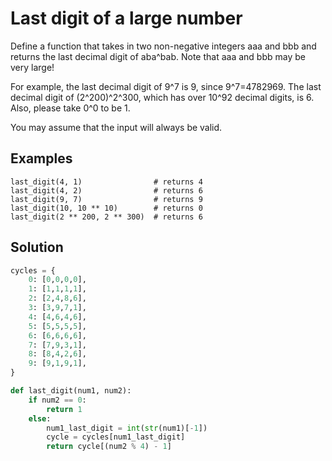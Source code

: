 # Last digit of a large number
Define a function that takes in two non-negative integers aaa and bbb and returns the last decimal digit of aba^bab. Note that aaa and bbb may be very large!

For example, the last decimal digit of 9^7 is 9, since 9^7=4782969. The last decimal digit of (2^200)^2^300, which has over 10^92 decimal digits, is 6. Also, please take 0^0 to be 1.

You may assume that the input will always be valid.
## Examples

    last_digit(4, 1)                # returns 4
    last_digit(4, 2)                # returns 6
    last_digit(9, 7)                # returns 9
    last_digit(10, 10 ** 10)        # returns 0
    last_digit(2 ** 200, 2 ** 300)  # returns 6
    
## Solution
```python
cycles = {
    0: [0,0,0,0],   
    1: [1,1,1,1],
    2: [2,4,8,6],
    3: [3,9,7,1],
    4: [4,6,4,6], 
    5: [5,5,5,5], 
    6: [6,6,6,6], 
    7: [7,9,3,1], 
    8: [8,4,2,6], 
    9: [9,1,9,1], 
}

def last_digit(num1, num2):
    if num2 == 0:
        return 1
    else:
        num1_last_digit = int(str(num1)[-1])
        cycle = cycles[num1_last_digit]
        return cycle[(num2 % 4) - 1]
```
